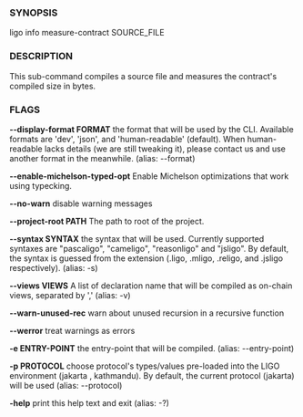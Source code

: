 
### SYNOPSIS
ligo info measure-contract SOURCE_FILE

### DESCRIPTION
This sub-command compiles a source file and measures the contract's compiled size in bytes.

### FLAGS
**--display-format FORMAT**
the format that will be used by the CLI. Available formats are 'dev', 'json', and 'human-readable' (default). When human-readable lacks details (we are still tweaking it), please contact us and use another format in the meanwhile. (alias: --format)

**--enable-michelson-typed-opt**
Enable Michelson optimizations that work using typecking.

**--no-warn**
disable warning messages

**--project-root PATH**
The path to root of the project.

**--syntax SYNTAX**
the syntax that will be used. Currently supported syntaxes are "pascaligo", "cameligo", "reasonligo" and "jsligo". By default, the syntax is guessed from the extension (.ligo, .mligo, .religo, and .jsligo respectively). (alias: -s)

**--views VIEWS**
A list of declaration name that will be compiled as on-chain views, separated by ',' (alias: -v)

**--warn-unused-rec**
warn about unused recursion in a recursive function

**--werror**
treat warnings as errors

**-e ENTRY-POINT**
the entry-point that will be compiled. (alias: --entry-point)

**-p PROTOCOL**
choose protocol's types/values pre-loaded into the LIGO environment (jakarta , kathmandu). By default, the current protocol (jakarta) will be used (alias: --protocol)

**-help**
print this help text and exit (alias: -?)


